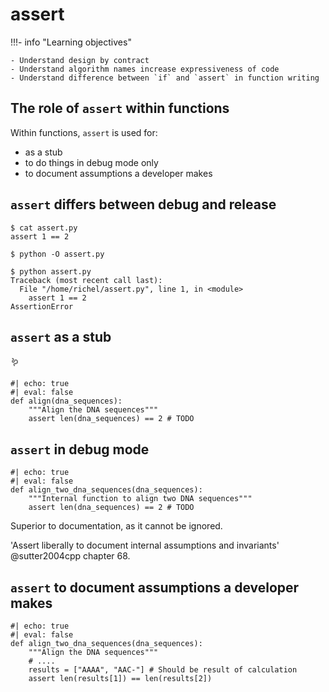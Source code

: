 # assert

!!!- info "Learning objectives"

    - Understand design by contract
    - Understand algorithm names increase expressiveness of code
    - Understand difference between `if` and `assert` in function writing

## The role of `assert` within functions

Within functions, `assert` is used for:

-   as a stub
-   to do things in debug mode only
-   to document assumptions a developer makes

## `assert` differs between debug and release

```         
$ cat assert.py 
assert 1 == 2

$ python -O assert.py 

$ python assert.py 
Traceback (most recent call last):
  File "/home/richel/assert.py", line 1, in <module>
    assert 1 == 2
AssertionError
```

## `assert` as a stub

🪱

```{python}
#| echo: true
#| eval: false
def align(dna_sequences):
    """Align the DNA sequences"""
    assert len(dna_sequences) == 2 # TODO
```

## `assert` in debug mode

```{python}
#| echo: true
#| eval: false
def align_two_dna_sequences(dna_sequences):
    """Internal function to align two DNA sequences"""
    assert len(dna_sequences) == 2 # TODO
```

Superior to documentation, as it cannot be ignored.

'Assert liberally to document internal assumptions and invariants' @sutter2004cpp chapter 68.

## `assert` to document assumptions a developer makes

```{python}
#| echo: true
#| eval: false
def align_two_dna_sequences(dna_sequences):
    """Align the DNA sequences"""
    # ....
    results = ["AAAA", "AAC-"] # Should be result of calculation
    assert len(results[1]) == len(results[2])
```

